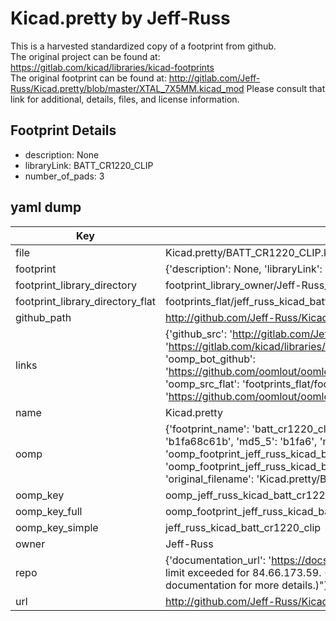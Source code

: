 # Kicad.pretty by Jeff-Russ  
This is a harvested standardized copy of a footprint from github.  
The original project can be found at:  
https://gitlab.com/kicad/libraries/kicad-footprints  
The original footprint can be found at:
http://gitlab.com/Jeff-Russ/Kicad.pretty/blob/master/XTAL_7X5MM.kicad_mod
Please consult that link for additional, details, files, and license information.  
## Footprint Details
* description: None  
* libraryLink: BATT_CR1220_CLIP  
* number_of_pads: 3  
## yaml dump  
| Key | Value |  
| --- | --- |  
| file | Kicad.pretty/BATT_CR1220_CLIP.kicad_mod |  
| footprint | {'description': None, 'libraryLink': 'BATT_CR1220_CLIP', 'number_of_pads': 3} |  
| footprint_library_directory | footprint_library_owner/Jeff-Russ_Kicad.pretty |  
| footprint_library_directory_flat | footprints_flat/jeff_russ_kicad_batt_cr1220_clip/working |  
| github_path | http://github.com/Jeff-Russ/Kicad.pretty/blob/master/BATT_CR1220_CLIP.kicad_mod |  
| links | {'github_src': 'http://gitlab.com/Jeff-Russ/Kicad.pretty/blob/master/XTAL_7X5MM.kicad_mod', 'github_src_repo': 'https://gitlab.com/kicad/libraries/kicad-footprints', 'oomp_bot': 'footprints/jeff_russ_kicad_batt_cr1220_clip/working', 'oomp_bot_github': 'https://github.com/oomlout/oomlout_oomp_footprint_bot/tree/main/footprints/jeff_russ_kicad_batt_cr1220_clip/working', 'oomp_src_flat': 'footprints_flat/footprints_flat/jeff_russ_kicad_batt_cr1220_clip/working', 'oomp_src_flat_github': 'https://github.com/oomlout/oomlout_oomp_footprint_src/tree/main/footprints_flat/jeff_russ_kicad_batt_cr1220_clip/working'} |  
| name | Kicad.pretty |  
| oomp | {'footprint_name': 'batt_cr1220_clip', 'library_name': 'kicad', 'md5': 'b1fa68c61b9fa1569b3a233ee9f5d8d4', 'md5_10': 'b1fa68c61b', 'md5_5': 'b1fa6', 'md5_6': 'b1fa68', 'oomp_key': 'oomp_jeff_russ_kicad_batt_cr1220_clip', 'oomp_key_extra': 'oomp_footprint_jeff_russ_kicad_batt_cr1220_clip', 'oomp_key_full': 'oomp_footprint_jeff_russ_kicad_batt_cr1220_clip_b1fa68', 'oomp_key_simple': 'jeff_russ_kicad_batt_cr1220_clip', 'original_filename': 'Kicad.pretty/BATT_CR1220_CLIP.kicad_mod', 'owner_name': 'jeff_russ'} |  
| oomp_key | oomp_jeff_russ_kicad_batt_cr1220_clip |  
| oomp_key_full | oomp_footprint_jeff_russ_kicad_batt_cr1220_clip |  
| oomp_key_simple | jeff_russ_kicad_batt_cr1220_clip |  
| owner | Jeff-Russ |  
| repo | {'documentation_url': 'https://docs.github.com/rest/overview/resources-in-the-rest-api#rate-limiting', 'message': "API rate limit exceeded for 84.66.173.59. (But here's the good news: Authenticated requests get a higher rate limit. Check out the documentation for more details.)"} |  
| url | http://github.com/Jeff-Russ/Kicad.pretty |  

